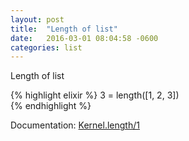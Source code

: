 ```yaml
---
layout: post
title:  "Length of list"
date:   2016-03-01 08:04:58 -0600
categories: list
---
```

Length of list

{% highlight elixir %}
3 = length([1, 2, 3])  
{% endhighlight %}

Documentation: [Kernel.length/1](https://hexdocs.pm/elixir/Kernel.html#length/1)
